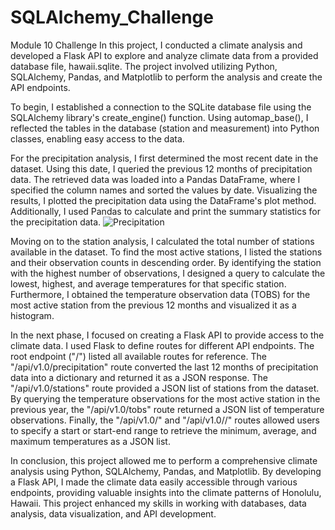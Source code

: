 # SQLAlchemy_Challenge
Module 10 Challenge
In this project, I conducted a climate analysis and developed a Flask API to explore and analyze climate data from a provided database file, hawaii.sqlite. The project involved utilizing Python, SQLAlchemy, Pandas, and Matplotlib to perform the analysis and create the API endpoints.

To begin, I established a connection to the SQLite database file using the SQLAlchemy library's create_engine() function. Using automap_base(), I reflected the tables in the database (station and measurement) into Python classes, enabling easy access to the data.

For the precipitation analysis, I first determined the most recent date in the dataset. Using this date, I queried the previous 12 months of precipitation data. The retrieved data was loaded into a Pandas DataFrame, where I specified the column names and sorted the values by date. Visualizing the results, I plotted the precipitation data using the DataFrame's plot method. Additionally, I used Pandas to calculate and print the summary statistics for the precipitation data.
![Precipitation](https://github.com/aliciahlavac/SQLAlchemy_Challenge/assets/127240852/19015184-5529-4430-824e-34aed36aaa48)

Moving on to the station analysis, I calculated the total number of stations available in the dataset. To find the most active stations, I listed the stations and their observation counts in descending order. By identifying the station with the highest number of observations, I designed a query to calculate the lowest, highest, and average temperatures for that specific station. Furthermore, I obtained the temperature observation data (TOBS) for the most active station from the previous 12 months and visualized it as a histogram.

In the next phase, I focused on creating a Flask API to provide access to the climate data. I used Flask to define routes for different API endpoints. The root endpoint ("/") listed all available routes for reference. The "/api/v1.0/precipitation" route converted the last 12 months of precipitation data into a dictionary and returned it as a JSON response. The "/api/v1.0/stations" route provided a JSON list of stations from the dataset. By querying the temperature observations for the most active station in the previous year, the "/api/v1.0/tobs" route returned a JSON list of temperature observations. Finally, the "/api/v1.0/<start>" and "/api/v1.0/<start>/<end>" routes allowed users to specify a start or start-end range to retrieve the minimum, average, and maximum temperatures as a JSON list.

In conclusion, this project allowed me to perform a comprehensive climate analysis using Python, SQLAlchemy, Pandas, and Matplotlib. By developing a Flask API, I made the climate data easily accessible through various endpoints, providing valuable insights into the climate patterns of Honolulu, Hawaii. This project enhanced my skills in working with databases, data analysis, data visualization, and API development.
